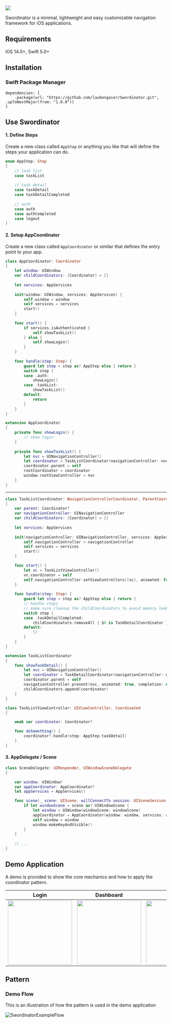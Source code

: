 
<img src ="https://user-images.githubusercontent.com/17570451/136767032-c2da8d49-b450-4cdc-8b1f-80e282e3c46e.png" style="max-width: 100%;"/>

Swordinator is a minimal, lightweight and easy customizable navigation framework for iOS applications.

## Requirements
iOS 14.0+, Swift 5.0+

## Installation

### Swift Package Manager

```
dependencies: [
    .package(url: "https://github.com/laubengaier/Swordinator.git", .upToNextMajor(from: "1.0.0"))
]
```

## Use Swordinator

#### 1. Define Steps

Create a new class called `AppStep` or anything you like that will define the steps your application can do.

``` Swift
enum AppStep: Step 
{
    // task list
    case taskList
    
    // task detail
    case taskDetail
    case taskDetailCompleted
    
    // auth
    case auth
    case authCompleted
    case logout
}
```

#### 2. Setup AppCoordinator

Create a new class called `AppCoordinator` or similar that defines the entry point to your app.

``` Swift
class AppCoordinator: Coordinator 
{
    let window: UIWindow
    var childCoordinators: [Coordinator] = []
    
    let services: AppServices
    
    init(window: UIWindow, services: AppServices) {
        self.window = window
        self.services = services
        start()
    }
    
    func start() {
        if services.isAuthenticated {
            self.showTaskList()
        } else {
            self.showLogin()
        }
    }
    
    func handle(step: Step) {
        guard let step = step as? AppStep else { return }
        switch step {
        case .auth:
            showLogin()
        case .taskList:
            showTaskList()
        default:
            return
        }
    }
}

extension AppCoordinator 
{
    private func showLogin() {
        // show login
    }
    
    private func showTaskList() {
        let nvc = UINavigationController()
        let coordinator = TaskListCoordinator(navigationController: nvc, services: services)
        coordinator.parent = self
        rootCoordinator = coordinator
        window.rootViewController = nvc
    }
}
```

<hr/>

``` Swift
class TaskListCoordinator: NavigationControllerCoordinator, ParentCoordinated
{
    var parent: Coordinator?
    var navigationController: UINavigationController
    var childCoordinators: [Coordinator] = []
    
    let services: AppServices
    
    init(navigationController: UINavigationController, services: AppServices) {
        self.navigationController = navigationController
        self.services = services
        start()
    }

    func start() {
        let vc = TaskListViewController()
        vc.coordinator = self
        self.navigationController.setViewControllers([vc], animated: false)
    }
    
    func handle(step: Step) {
        guard let step = step as? AppStep else { return }
        // handle steps
        // make sure cleanup the childCoordinators to avoid memory leaks
        switch step {
        case .taskDetailCompleted:
            childCoordinators.removeAll { $0 is TaskDetailCoordinator }
        default:
            () 
        }
    }
}

extension TaskListCoordinator 
{
    func showTaskDetail() {
        let nvc = UINavigationController()
        let coordinator = TaskDetailCoordinator(navigationController: nvc, services: services)
        coordinator.parent = self
        navigationController.present(nvc, animated: true, completion: nil)
        childCoordinators.append(coordinator)
    }
}

class TaskListViewController: UIViewController, Coordinated 
{

    weak var coordinator: Coordinator?

    func doSomething() {
        coordinator?.handle(step: AppStep.taskDetail)
    }
}
```

#### 3. AppDelegate / Scene
``` Swift
class SceneDelegate: UIResponder, UIWindowSceneDelegate 
{

    var window: UIWindow?
    var appCoordinator: AppCoordinator?
    let appServices = AppServices()

    func scene(_ scene: UIScene, willConnectTo session: UISceneSession, options connectionOptions: UIScene.ConnectionOptions) {
        if let windowScene = scene as? UIWindowScene {
            let window = UIWindow(windowScene: windowScene)
            appCoordinator = AppCoordinator(window: window, services: appServices)
            self.window = window
            window.makeKeyAndVisible()
        }
    }
    
    // ...
}
```



## Demo Application

A demo is provided to show the core mechanics and how to apply the coordinator pattern.

| Login         | Dashboard     | Profile       |
| ------------- | ------------- | ------------- |
| <img src="https://user-images.githubusercontent.com/17570451/136762041-b12a5a5f-895c-4662-a9ca-57867f7e89f3.png" width=200/> | <img src="https://user-images.githubusercontent.com/17570451/136762029-8d63e976-a7c1-41a1-bbf6-f433ffcb971d.png" width=200/> | <img src="https://user-images.githubusercontent.com/17570451/136762043-6b418009-7c27-462d-99b1-5235a165736b.png" width=200/> |

## Pattern

### Demo Flow

This is an illustration of how the pattern is used in the demo application

![SwordinatorExampleFlow](https://user-images.githubusercontent.com/17570451/136760980-5ba33998-ce5a-479a-90e4-b07d52b48309.png)
